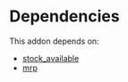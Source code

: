 # Dependencies

This addon depends on:

- [stock_available](https://github.com/bringout/oca-technical)
- [mrp](https://github.com/bringout/oca-ocb-mrp/tree/49a1ea5d631cc07026643495f2166546b3ff3452/odoo-bringout-oca-ocb-mrp)
